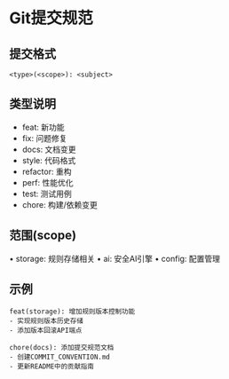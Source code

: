 # Git提交规范

## 提交格式
`<type>(<scope>): <subject>`

## 类型说明
- feat: 新功能
- fix: 问题修复
- docs: 文档变更
- style: 代码格式
- refactor: 重构
- perf: 性能优化
- test: 测试用例
- chore: 构建/依赖变更

## 范围(scope)
• storage: 规则存储相关
• ai: 安全AI引擎
• config: 配置管理

## 示例
```
feat(storage): 增加规则版本控制功能
- 实现规则版本历史存储
- 添加版本回滚API端点

chore(docs): 添加提交规范文档
- 创建COMMIT_CONVENTION.md
- 更新README中的贡献指南
```